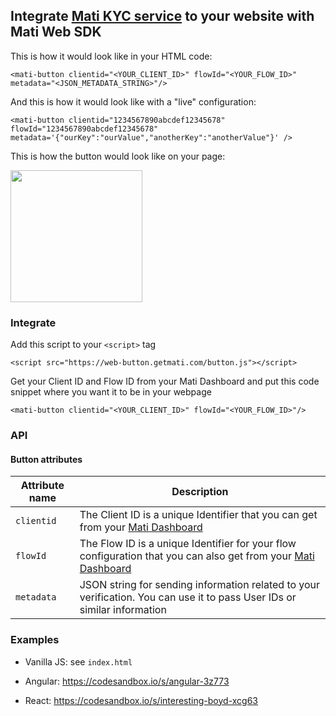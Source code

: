 ## Integrate [Mati KYC service](https://getmati.com/) to your website with Mati Web SDK

This is how it would look like in your HTML code:

```
<mati-button clientid="<YOUR_CLIENT_ID>" flowId="<YOUR_FLOW_ID>" metadata="<JSON_METADATA_STRING>"/>
```

And this is how it would look like with a "live" configuration:

```
<mati-button clientid="1234567890abcdef12345678" flowId="1234567890abcdef12345678" metadata='{"ourKey":"ourValue","anotherKey":"anotherValue"}' />
```

This is how the button would look like on your page:

<img src="https://gist.githubusercontent.com/rastyagaev/f4536bb44c4812c8079c035f62167eed/raw/5fabbb375d78e574f058306992177f22b396a9db/web-button-preview.png" width="211" />


### Integrate

Add this script to your `<script>` tag 

```
<script src="https://web-button.getmati.com/button.js"></script>
```

Get your Client ID and Flow ID from your Mati Dashboard and put this code snippet where you want it to be in your webpage

```
<mati-button clientid="<YOUR_CLIENT_ID>" flowId="<YOUR_FLOW_ID>"/>
```

### API

#### Button attributes

| Attribute name | Description                                                                                     |
|----------------|-------------------------------------------------------------------------------------------------|
| `clientid`     | The Client ID is a unique Identifier that you can get from your [Mati Dashboard](http://dashboard.getmati.com/)|
| `flowId`       | The Flow ID is a unique Identifier for your flow configuration that you can also get from your [Mati Dashboard](http://dashboard.getmati.com/)|
| `metadata`     | JSON string for sending information related to your verification. You can use it to pass User IDs or similar information |

### Examples

* Vanilla JS: see `index.html`

* Angular: https://codesandbox.io/s/angular-3z773

* React: https://codesandbox.io/s/interesting-boyd-xcg63
